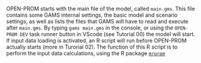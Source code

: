 OPEN-PROM starts with the main file of the model, called `main.gms`. This file contains some GAMS internal settings, the basic model and scenario settings, as well as lists the files that GAMS will have to read and execute after `main.gms`. By typing `gams main.gms` in the console, or using the `OPEN-PROM DEV` task runner button in VScode (see Tutorial 00) the model will start. If input data loading is activated, an R script will run before OPEN-PROM actually starts (more in Turorial 02). The function of this R script is to perform the input data calculations, using the R package [`mrprom`](https://github.com/e3modelling/mrprom)
